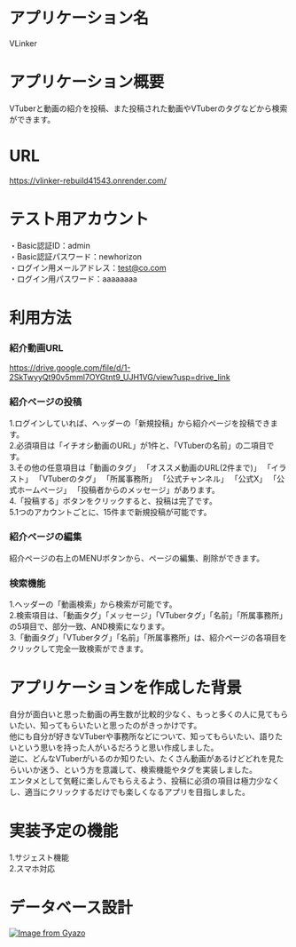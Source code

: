 # アプリケーション名
VLinker

# アプリケーション概要
VTuberと動画の紹介を投稿、また投稿された動画やVTuberのタグなどから検索ができます。

# URL
https://vlinker-rebuild41543.onrender.com/

# テスト用アカウント
・Basic認証ID：admin  
・Basic認証パスワード：newhorizon  
・ログイン用メールアドレス：test@co.com  
・ログイン用パスワード：aaaaaaaa

# 利用方法
### 紹介動画URL
https://drive.google.com/file/d/1-2SkTwyyQt90v5mml7OYGtnt9_UJH1VG/view?usp=drive_link

### 紹介ページの投稿
1.ログインしていれば、ヘッダーの「新規投稿」から紹介ページを投稿できます。  
2.必須項目は「イチオシ動画のURL」が1件と、「VTuberの名前」の二項目です。  
3.その他の任意項目は「動画のタグ」 「オススメ動画のURL(2件まで)」 「イラスト」 「VTuberのタグ」 「所属事務所」 「公式チャンネル」 「公式X」 「公式ホームページ」 「投稿者からのメッセージ」があります。  
4.「投稿する」ボタンをクリックすると、投稿は完了です。  
5.1つのアカウントごとに、15件まで新規投稿が可能です。

### 紹介ページの編集
紹介ページの右上のMENUボタンから、ページの編集、削除ができます。

### 検索機能
1.ヘッダーの「動画検索」から検索が可能です。  
2.検索項目は、「動画タグ」「メッセージ」「VTuberタグ」「名前」「所属事務所」の5項目で、部分一致、AND検索になります。  
3.「動画タグ」「VTuberタグ」「名前」「所属事務所」は、紹介ページの各項目をクリックして完全一致検索ができます。  

# アプリケーションを作成した背景
自分が面白いと思った動画の再生数が比較的少なく、もっと多くの人に見てもらいたい、知ってもらいたいと思ったのがきっかけです。  
他にも自分が好きなVTuberや事務所などについて、知ってもらいたい、語りたいという思いを持った人がいるだろうと思い作成しました。  
逆に、どんなVTuberがいるのか知りたい、たくさん動画があるけどどれを見たらいいか迷う、という方を意識して、検索機能やタグを実装しました。  
エンタメとして気軽に楽しんでもらえるよう、投稿に必須の項目は極力少なくし、適当にクリックするだけでも楽しくなるアプリを目指しました。

# 実装予定の機能

1.サジェスト機能  
2.スマホ対応

# データベース設計
[![Image from Gyazo](https://i.gyazo.com/cb58a2e529fe8ff5877c7cd963ffc630.png)](https://gyazo.com/cb58a2e529fe8ff5877c7cd963ffc630)